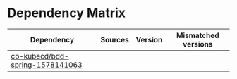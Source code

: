 # Dependency Matrix

Dependency | Sources | Version | Mismatched versions
---------- | ------- | ------- | -------------------
[cb-kubecd/bdd-spring-1578141063](https://github.com/cb-kubecd/bdd-spring-1578141063.git) |  | []() | 
